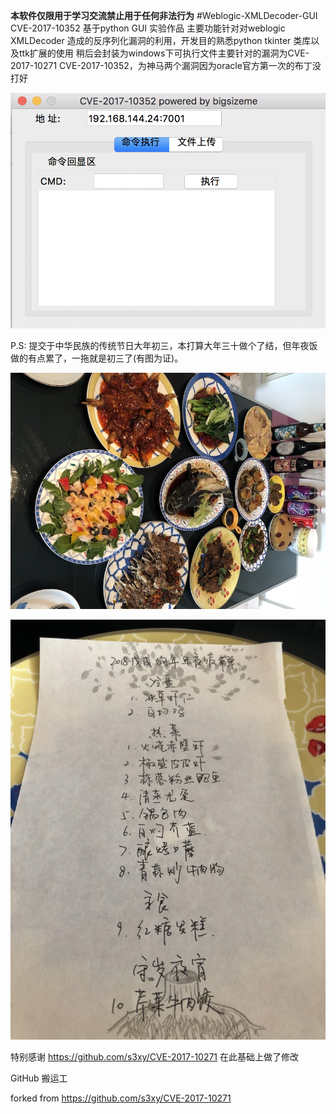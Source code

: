 ******本软件仅限用于学习交流禁止用于任何非法行为****** 
#Weblogic-XMLDecoder-GUI CVE-2017-10352
基于python GUI 实验作品 主要功能针对对weblogic XMLDecoder 造成的反序列化漏洞的利用，开发目的熟悉python tkinter 类库以及ttk扩展的使用
稍后会封装为windows下可执行文件主要针对的漏洞为CVE-2017-10271  CVE-2017-10352，为神马两个漏洞因为oracle官方第一次的布丁没打好


![image](https://github.com/bigsizeme/weblogic-XMLDecoder/blob/master/screenshot/6.png)

P.S: 提交于中华民族的传统节日大年初三，本打算大年三十做个了结，但年夜饭做的有点累了，一拖就是初三了(有图为证)。

![image](https://github.com/bigsizeme/weblogic-XMLDecoder/blob/master/screenshot/3.JPG)

![image](https://github.com/bigsizeme/weblogic-XMLDecoder/blob/master/screenshot/4.JPG)

特别感谢  https://github.com/s3xy/CVE-2017-10271  在此基础上做了修改

GitHub 搬运工

forked from https://github.com/s3xy/CVE-2017-10271



